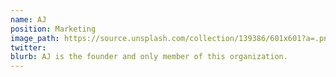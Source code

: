 ```yaml
---
name: AJ
position: Marketing
image_path: https://source.unsplash.com/collection/139386/601x601?a=.png
twitter:
blurb: AJ is the founder and only member of this organization.
---
```

